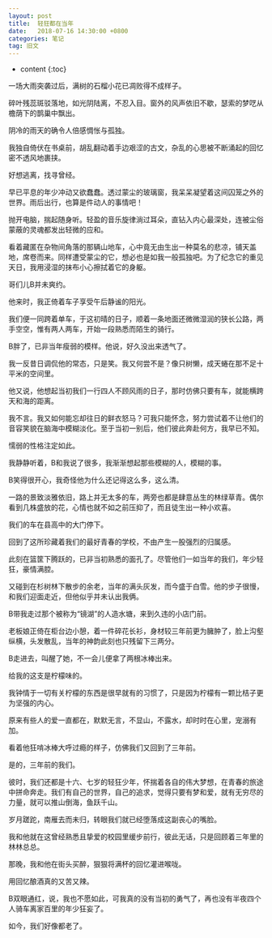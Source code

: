 ```yaml
---
layout: post
title:  轻狂都在当年
date:   2018-07-16 14:30:00 +0800
categories: 笔记
tag: 旧文
---
```


* content
{:toc}


一场大雨突袭过后，满树的石榴小花已凋败得不成样子。

碎叶残蕊斑驳落地，如光阴陆离，不忍入目。窗外的风声依旧不歇，瑟索的梦呓从檐荫下的鹊巢中飘出。

阴冷的雨天的确令人倍感惆怅与孤独。

我独自倚伏在书桌前，胡乱翻动着手边艰涩的古文，杂乱的心思被不断涌起的回忆密不透风地裹挟。

好想逃离，找寻曾经。

早已平息的年少冲动又欲蠢蠢。透过蒙尘的玻璃窗，我呆呆凝望着这间囚笼之外的世界。雨后出行，也算是件动人的事情吧！

抛开电脑，揣起随身听。轻盈的音乐旋律淌过耳朵，直钻入内心最深处，连被尘俗蒙蔽的灵魂都发出轻微的应和。

看着藏匿在杂物间角落的那辆山地车，心中竟无由生出一种莫名的悲凉，铺天盖地，席卷而来。同样遭受蒙尘的它，想必也是如我一般孤独吧。为了纪念它的重见天日，我用浸湿的抹布小心擦拭着它的身躯。

哥们儿B并未爽约。

他来时，我正倚着车子享受午后静谧的阳光。

我们便一同跨着单车，于这初晴的日子，顺着一条地面还微微湿润的狭长公路，两手空空，惟有两人两车，开始一段熟悉而陌生的骑行。

B胖了，已非当年瘦弱的模样。他说，好久没出来透气了。

我一反昔日调侃他的常态，只是笑。我又何尝不是？像只树懒，成天蜷在那不足十平米的空间里。

他又说，他想起当初我们一行四人不顾风雨的日子，那时仿佛只要有车，就能横跨天和海的距离。

我不言。我又如何能忘却往日的鲜衣怒马？可我只能怀念，努力尝试着不让他们的音容笑貌在脑海中模糊淡化。至于当初一别后，他们彼此奔赴何方，我早已不知。

懦弱的性格注定如此。


我静静听着，B和我说了很多，我渐渐想起那些模糊的人，模糊的事。

B笑得很开心，我奇怪他为什么还记得这么多，这么清。

一路的景致淡雅依旧，路上并无太多的车，两旁也都是肆意丛生的林绿草青。偶尔看到几株盛放的花，心情也就不如之前压抑了，而且徒生出一种小欢喜。

我们的车在县高中的大门停下。

回到了这所珍藏着我们的最好青春的学校，不由产生一股强烈的归属感。

此刻在篮筐下腾跃的，已非当初熟悉的面孔了。尽管他们一如当年的我们，年少轻狂，豪情满腔。

又碰到在杉树林下散步的余老，当年的满头灰发，而今盛于白雪。他的步子很慢，和我们迎面走近，但他似乎并未认出我俩。

B带我走过那个被称为“镜湖”的人造水塘，来到久违的小店门前。

老板娘正倚在柜台边小憩，着一件碎花长衫，身材较三年前更为臃肿了，脸上沟壑纵横，头发散乱，当年的神韵此刻也只残留下三两分。

B走进去，叫醒了她，不一会儿便拿了两根冰棒出来。

给我的这支是柠檬味的。

我钟情于一切有关柠檬的东西是很早就有的习惯了，只是因为柠檬有一颗比桔子更为坚强的内心。

原来有些人的爱一直都在，默默无言，不显山，不露水，却时时在心里，宠溺有加。

看着他狂啃冰棒大呼过瘾的样子，仿佛我们又回到了三年前。

是的，三年前的我们。

彼时，我们还都是十六、七岁的轻狂少年，怀揣着各自的伟大梦想，在青春的旅途中拼命奔走。我们有自己的世界，自己的追求，觉得只要有梦和爱，就有无穷尽的力量，就可以推山倒海，鱼跃千山。

岁月蹉跎，南雁去而未归，转眼我们就已经堕落成这副丧心的嘴脸。

我和他就在这曾经熟悉且挚爱的校园里缓步前行，彼此无话，只是回顾着三年里的林林总总。

那晚，我和他在街头买醉，狠狠将满杯的回忆灌进喉咙。

用回忆酿酒真的又苦又辣。

B双眼通红，说，我也不愿如此，可我真的没有当初的勇气了，再也没有半夜四个人骑车离家百里的年少狂妄了。


如今，我们好像都老了。